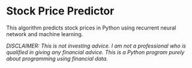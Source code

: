 # Stock Price Predictor
This algorithm predicts stock prices in Python using recurrent neural network and machine learning.

<i>DISCLAIMER: This is not investing advice. I am not a professional who is qualified in giving any financial advice. This is a Python program purely about programming using financial data.
